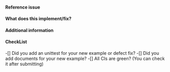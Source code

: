 <!-- 
Thanks for contributing a pull request! 
Please check this document before submitting:
- [How to contribute](https://pythonrobotics.readthedocs.io/en/latest/how_to_contribute.html#adding-a-new-algorithm-example)

Note that this is my hobby project; I appreciate your
patience during the review process.

Again, thanks for contributing!
-->

#### Reference issue
<!--Example: fix #392-->

#### What does this implement/fix?
<!--Please explain your changes.-->

#### Additional information
<!--Any additional information you think is important.-->

#### CheckList
-[] Did you add an unittest for your new example or defect fix?
-[] Did you add documents for your new example?
-[] All CIs are green? (You can check it after submitting)
